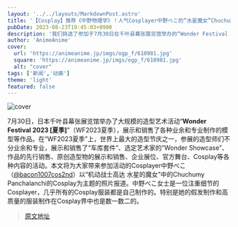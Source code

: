 ```yaml
---
layout: '../../layouts/MarkdownPost.astro'
title: '【Cosplay】推荐《中野物理学》！人气Cosplayer中野べこ的“水星魔女”Chuchu的假发太棒了！！【共15张照片】'
pubDate: 2023-08-23T19:45:03+0900
description: '我们挑选了参加于7月30日在千叶县幕张展览馆举办的“Wonder Festival 2023夏季”活动的Cosplayer，并向大家介绍。'
author: 'AnimeAnime'
cover:
  url: 'https://animeanime.jp/imgs/ogp_f/610981.jpg'
  square: 'https://animeanime.jp/imgs/ogp_f/610981.jpg'
  alt: "cover"
tags: ['新闻','动画']
theme: 'light'
featured: false
---
```

![cover](https://animeanime.jp/imgs/ogp_f/610981.jpg)

7月30日，日本千叶县幕张展览馆举办了大规模的造型艺术活动“<b>Wonder Festival 2023 [夏季]</b>”（WF2023夏季），展示和销售了各种业余和专业制作的模型等作品。在“WF2023夏季”上，世界上最大的造型节庆之一，参展的造型师们不分业余和专业，展示和销售了“车库套件”、选定艺术家的“Wonder Showcase”、作品的先行销售、原创造型物的展示和销售、企业展位、官方舞台、Cosplay等各种内容的活动。本文将为大家带来参加活动的Cosplayer中野べこ（<a target="_blank" rel="noopener noreferrer nofollow" href="https://twitter.com/bacon1007cos2nd">@bacon1007cos2nd</a>）以“机动战士高达 水星的魔女”中的Chuchumy Panchalanchi的Cosplay为主题的照片报道。中野べこ女士是一位注重细节的Cosplayer，几乎所有的Cosplay服装都是自己制作的。特别是她的假发制作和高质量的服装制作在Cosplay界中也是数一数二的。

>[原文地址](https://animeanime.jp/article/2023/08/23/79463.html)  